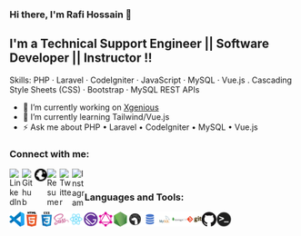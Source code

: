 ### Hi there, I'm Rafi Hossain 👋

## I'm a Technical Support Engineer || Software Developer || Instructor !!

Skills: PHP · Laravel · CodeIgniter · JavaScript · MySQL · Vue.js . Cascading Style Sheets (CSS) · Bootstrap · MySQL REST APIs

- 🥅 I’m currently working on <a href="https://xgenious.com/">Xgenious</a>
- 🌱 I’m currently learning Tailwind/Vue.js
- ⚡ Ask me about PHP • Laravel • CodeIgniter • MySQL • Vue.js

### Connect with me:

<a href="https://www.linkedin.com/in/md-afiqur-rahman-437451193">
	<img align="left" alt="LinkedIn" width="22px" src="https://cdn.jsdelivr.net/npm/simple-icons@v3/icons/linkedin.svg" />
</a>
<a href="https://github.com/rafihossain">
	<img align="left" alt="Github" width="22px" src="https://cdn.jsdelivr.net/npm/simple-icons@v3/icons/github.svg" />
</a>
<a href="https://rafihossain.github.io">
	<img align="left" alt="Portfolio" width="22px" src="https://raw.githubusercontent.com/iconic/open-iconic/master/svg/globe.svg" />
</a>
<a href="https://drive.google.com/file/d/1xdWK4l2X9av_XuYgL85bxSUQkxj5G5zZ/view?usp=share_link">
	<img align="left" alt="Resume" width="22px" src="https://cdn.jsdelivr.net/npm/simple-icons@3.13.0/icons/readthedocs.svg" />
</a>
<a href="https://twitter.com/ArRafi317087">
	<img align="left" alt="Twitter" width="22px" src="https://cdn.jsdelivr.net/npm/simple-icons@v3/icons/twitter.svg" />
</a>
<a href="https://www.instagram.com/arrafi317087/">
	<img align="left" alt="Instagram" width="22px" src="https://cdn.jsdelivr.net/npm/simple-icons@v3/icons/instagram.svg" />
</a>

<br />

### Languages and Tools:

<a href="https://github.com/rafihossain?tab=repositories">
	<img align="left" alt="Visual Studio Code" width="26px" src="https://raw.githubusercontent.com/github/explore/80688e429a7d4ef2fca1e82350fe8e3517d3494d/topics/visual-studio-code/visual-studio-code.png" />
</a>
<a href="https://github.com/rafihossain?tab=repositories">
	<img align="left" alt="HTML5" width="26px" src="https://raw.githubusercontent.com/github/explore/80688e429a7d4ef2fca1e82350fe8e3517d3494d/topics/html/html.png" />
</a>
<a href="https://github.com/rafihossain?tab=repositories">
	<img align="left" alt="CSS3" width="26px" src="https://raw.githubusercontent.com/github/explore/80688e429a7d4ef2fca1e82350fe8e3517d3494d/topics/css/css.png" />	
</a>
<a href="https://github.com/rafihossain?tab=repositories">
	<img align="left" alt="Sass" width="26px" src="https://raw.githubusercontent.com/github/explore/80688e429a7d4ef2fca1e82350fe8e3517d3494d/topics/sass/sass.png" />
</a>
<a href="https://github.com/rafihossain?tab=repositories">
	<img align="left" alt="React" width="26px" src="https://raw.githubusercontent.com/github/explore/80688e429a7d4ef2fca1e82350fe8e3517d3494d/topics/react/react.png" />
</a>
<a href="https://github.com/rafihossain?tab=repositories">
	<img align="left" alt="Gatsby" width="26px" src="https://raw.githubusercontent.com/github/explore/e94815998e4e0713912fed477a1f346ec04c3da2/topics/gatsby/gatsby.png" />
</a>
<a href="https://github.com/rafihossain?tab=repositories">
	<img align="left" alt="GraphQL" width="26px" src="https://raw.githubusercontent.com/github/explore/80688e429a7d4ef2fca1e82350fe8e3517d3494d/topics/graphql/graphql.png" />
</a>
<a href="https://github.com/rafihossain?tab=repositories">
	<img align="left" alt="Node.js" width="26px" src="https://raw.githubusercontent.com/github/explore/80688e429a7d4ef2fca1e82350fe8e3517d3494d/topics/nodejs/nodejs.png" />
</a>
<a href="https://github.com/rafihossain?tab=repositories">
	<img align="left" alt="Deno" width="26px" src="https://raw.githubusercontent.com/github/explore/361e2821e2dea67711cde99c9c40ed357061cf27/topics/deno/deno.png" />
</a>
<a href="https://github.com/rafihossain?tab=repositories">
	<img align="left" alt="SQL" width="26px" src="https://raw.githubusercontent.com/github/explore/80688e429a7d4ef2fca1e82350fe8e3517d3494d/topics/sql/sql.png" />
</a>
<a href="https://github.com/rafihossain?tab=repositories">
	<img align="left" alt="MySQL" width="26px" src="https://raw.githubusercontent.com/github/explore/80688e429a7d4ef2fca1e82350fe8e3517d3494d/topics/mysql/mysql.png" />
</a>
<a href="https://github.com/rafihossain?tab=repositories">
	<img align="left" alt="MongoDB" width="26px" src="https://raw.githubusercontent.com/github/explore/80688e429a7d4ef2fca1e82350fe8e3517d3494d/topics/mongodb/mongodb.png" />
</a>
<a href="https://github.com/rafihossain?tab=repositories">
	<img align="left" alt="Git" width="26px" src="https://raw.githubusercontent.com/github/explore/80688e429a7d4ef2fca1e82350fe8e3517d3494d/topics/git/git.png" />
</a>
<a href="https://github.com/rafihossain?tab=repositories">
	<img align="left" alt="GitHub" width="26px" src="https://raw.githubusercontent.com/github/explore/78df643247d429f6cc873026c0622819ad797942/topics/github/github.png" />
</a>
<a href="https://github.com/rafihossain?tab=repositories">
	<img align="left" alt="Terminal" width="26px" src="https://raw.githubusercontent.com/github/explore/80688e429a7d4ef2fca1e82350fe8e3517d3494d/topics/terminal/terminal.png" />
</a>
